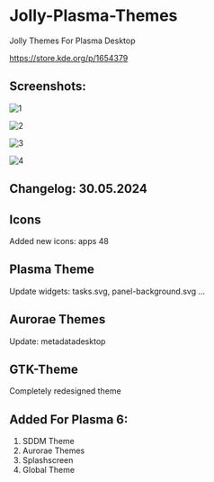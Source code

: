 # Jolly-Plasma-Themes
Jolly Themes For Plasma Desktop 

https://store.kde.org/p/1654379

Screenshots:
---------------

![1](https://github.com/L4ki/Jolly-Plasma-Themes/assets/45247573/8569ed2f-98c7-4e32-884c-d87e1502f48b)

![2](https://github.com/L4ki/Jolly-Plasma-Themes/assets/45247573/8f26b77e-984d-4d8f-a025-2e6087cb6804)

![3](https://github.com/L4ki/Jolly-Plasma-Themes/assets/45247573/d530fff3-133a-4db3-8ba0-d2c4f9a6fcd6)

![4](https://github.com/L4ki/Jolly-Plasma-Themes/assets/45247573/753ad52b-7129-48d8-baa7-d89fa397efa0)


Changelog: 30.05.2024
---------------------

Icons
------

Added new icons: apps 48

Plasma Theme
-------------

Update widgets: tasks.svg, panel-background.svg ...

Aurorae Themes
---------------

Update: metadatadesktop

GTK-Theme
----------

Completely redesigned theme

Added For Plasma 6:
-------------------

1. SDDM Theme
2. Aurorae Themes
3. Splashscreen
4. Global Theme

